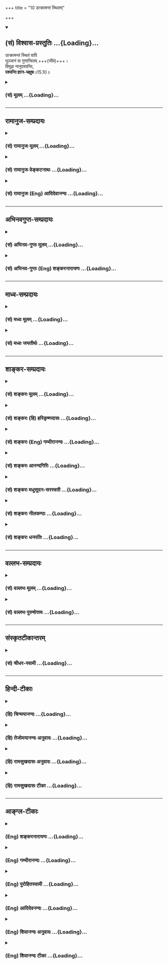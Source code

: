 +++
title = "10 उत्क्रामन्तं स्थितम्"

+++
<div class="js_include" newlevelforh1="2" title="(सं) विश्वास-प्रस्तुतिः" unfilled url="/purANam_vaiShNavam/mahAbhAratam/06-bhIShma-parva/03-bhagavad-gItA-parva/saMskRtam/vishvAsa-prastutiH/15_puruShottama-yogaH/10_utkrAmantaM_sthit.md">
<details open><summary><h2>(सं) विश्वास-प्रस्तुतिः ...{Loading}...</h2></summary>

उत्क्रामन्तं स्थितं वापि  
भुञ्जानं वा गुणान्वितम् +++(जीवं)+++।  
विमूढा नानुपश्यन्ति,  
**पश्यन्ति ज्ञान-चक्षुषः**॥15.10॥
</details>
</div>
<div class="js_include collapsed" newlevelforh1="3" title="(सं) मूलम्" unfilled url="/purANam_vaiShNavam/mahAbhAratam/06-bhIShma-parva/03-bhagavad-gItA-parva/saMskRtam/mUlam/15_puruShottama-yogaH/10_utkrAmantaM_sthit.md">
<details><summary><h3>(सं) मूलम् ...{Loading}...</h3></summary>

उत्क्रामन्तं स्थितं वापि भुञ्जानं वा गुणान्वितम्।  
विमूढा नानुपश्यन्ति पश्यन्ति ज्ञानचक्षुषः।।15.10।।
</details>
</div>


_________________
## रामानुज-सम्प्रदायः
<div class="js_include collapsed" newlevelforh1="3" title="(सं) रामानुजः मूलम्" unfilled url="/purANam_vaiShNavam/mahAbhAratam/06-bhIShma-parva/03-bhagavad-gItA-parva/saMskRtam/rAmAnujaH/mUlam/15_puruShottama-yogaH/10_utkrAmantaM_sthit.md">
<details><summary><h3>(सं) रामानुजः मूलम् ...{Loading}...</h3></summary>

।।15.10।। एवं **गुणान्वितं**
सत्त्वादिगुणमयप्रकृतिपरिणामविशेषमनुष्यत्वादिसंस्थानपिण्डसंसृष्टं
पिण्डविशेषाद् **उत्क्रामन्तं** पिण्डविशेषे अव**स्थितं वा** गुणमयान्
विषयान् **भुञ्जानं** वा कदाचिद् **अपि**
प्रकृतिपरिणामविशेषमनुष्यत्वादिपिण्डाद् विलक्षणं ज्ञानैकाकारं **विमूढा न
अनुपश्यन्ति। विमूढाः मनुष्यत्वादिपिण्डात्माभिमानिनः।**ज्ञानचक्षुषः **तु
पिण्डात्मविवेकविषयज्ञानवन्तः सर्वावस्थम् अपि एनं विविक्ताकारम् एव**
पश्यन्ति।

</details>
</div>
<div class="js_include collapsed" newlevelforh1="3" title="(सं) रामानुजः वेङ्कटनाथः" unfilled url="/purANam_vaiShNavam/mahAbhAratam/06-bhIShma-parva/03-bhagavad-gItA-parva/saMskRtam/rAmAnujaH/venkaTanAthaH/15_puruShottama-yogaH/10_utkrAmantaM_sthit.md">
<details><summary><h3>(सं) रामानुजः वेङ्कटनाथः ...{Loading}...</h3></summary>

  
  
।।15.10।। कर्मकलापनिगलितस्य कलेवरकारागृहेऽवस्थानं;
तत्रोत्क्रमणप्रवेशादिक्लेशः; तत्रस्थस्य च विषमधुकल्पक्षुद्रतरविषयोपसेवा
चोक्तानि। अथ तदुपरि तन्निदानभूतमात्मापहरणचौर्यमुपक्षिप्य योग्यानुपलम्भं
च परिहरति -- उत्क्रामन्तम् इति श्लोकेन। गुणान्वितत्वमितरेषां
हेतुरित्यभिप्रायेण पूर्वं तद्व्याख्या। उत्क्रमणादिकथनं
सर्वावस्थोपलक्षणमित्यभिप्रायेणकदाचिदपीत्युक्तम्। अहम् इति
नित्यमुपलभ्यमाने सर्वेषां स्वात्मनि; भुञ्जानतादौ च स्वात्मसाक्षिके कथं
केचिन्नानुपश्यन्ति इत्युच्यत इत्यत्राह -- मनुष्यत्वादिपिण्डाद्विलक्षण
मिति। प्रकृतिपरिणामविशेषमनुष्यत्वादिविशिष्टपिण्डादित्यर्थः।
ज्ञानैकाकारत्वोक्तिर्वैलक्षण्यप्रकाराणामुपलक्षणार्था। विमूढा नानुपश्यन्ति
इति भगवतः सानुक्रोशोक्तिः। यथावस्थितात्मदर्शनमूलं विमूढत्वं
तद्विषयमेवेत्याह -- मनुष्यत्वादिपिण्डात्माभिमानिन इति।
नित्यस्वप्रकाशत्वाद्व्यतिरेकाय विविक्ताकारत्वोक्तिः।  
  

</details>
</div>
<div class="js_include collapsed" newlevelforh1="3" title="(सं) रामानुजः (Eng) आदिदेवानन्दः" unfilled url="/purANam_vaiShNavam/mahAbhAratam/06-bhIShma-parva/03-bhagavad-gItA-parva/saMskRtam/rAmAnujaH/english/AdidevAnandaH/15_puruShottama-yogaH/10_utkrAmantaM_sthit.md">
<details><summary><h3>(सं) रामानुजः (Eng) आदिदेवानन्दः ...{Loading}...</h3></summary>

15.10 The deluded do not perceive the Atman (self) as a form of
knowledge separate from Its human and other configurations which are
particular transformations of Prakrti, with which the self is conjoined
when It is in embodied condition, experiencing the objects of the
senses. The self also departs from the body when the body dies and
assumes another body. The deluded or those who misconceive the body as
the self do not understand all this. However, those who possess the eye
of knowledge, i.e., have the knowledge concerning the difference between
the body and the self, perceive the self as having a form different from
the body in all conditions.

</details>
</div>


_________________
## अभिनवगुप्त-सम्प्रदायः
<div class="js_include collapsed" newlevelforh1="3" title="(सं) अभिनव-गुप्तः मूलम्" unfilled url="/purANam_vaiShNavam/mahAbhAratam/06-bhIShma-parva/03-bhagavad-gItA-parva/saMskRtam/abhinava-guptaH/mUlam/15_puruShottama-yogaH/10_utkrAmantaM_sthit.md">
<details><summary><h3>(सं) अभिनव-गुप्तः मूलम् ...{Loading}...</h3></summary>
<div class="js_include" includetitle="false" newlevelforh1="2" unfilled="" url="../11_yatanto_yoginashc.md"></div>
</details>
</div>
<div class="js_include collapsed" newlevelforh1="3" title="(सं) अभिनव-गुप्तः (Eng) शङ्करनारायणः" unfilled url="/purANam_vaiShNavam/mahAbhAratam/06-bhIShma-parva/03-bhagavad-gItA-parva/saMskRtam/abhinava-guptaH/english/shankaranArAyaNaH/15_puruShottama-yogaH/10_utkrAmantaM_sthit.md">
<details><summary><h3>(सं) अभिनव-गुप्तः (Eng) शङ्करनारायणः ...{Loading}...</h3></summary>

15.10 See Comment under 15.11

</details>
</div>


_________________
## माध्व-सम्प्रदायः
<div class="js_include collapsed" newlevelforh1="3" title="(सं) मध्वः मूलम्" unfilled url="/purANam_vaiShNavam/mahAbhAratam/06-bhIShma-parva/03-bhagavad-gItA-parva/saMskRtam/madhvaH/mUlam/15_puruShottama-yogaH/10_utkrAmantaM_sthit.md">
<details><summary><h3>(सं) मध्वः मूलम् ...{Loading}...</h3></summary>

।।15.10।। तर्हि किमिति न दृश्यते इत्यत आह -- उत्क्रामन्तमित्यादिना।

</details>
</div>
<div class="js_include collapsed" newlevelforh1="3" title="(सं) मध्वः जयतीर्थः" unfilled url="/purANam_vaiShNavam/mahAbhAratam/06-bhIShma-parva/03-bhagavad-gItA-parva/saMskRtam/madhvaH/jayatIrthaH/15_puruShottama-yogaH/10_utkrAmantaM_sthit.md">
<details><summary><h3>(सं) मध्वः जयतीर्थः ...{Loading}...</h3></summary>

।।15.10।। उक्तमेव किमित्युच्यते इति मन्दाशङ्कानिरासार्थमुत्तरश्लोकद्वयस्य
सङ्गतिमाह -- **तर्ही**ति। यदि जीवातिरिक्तो देहे नियामकः स्यादिति शेषः।
उक्तानुवादेन विमूढत्वमनुपलम्भे कारणम्। न तदभाव इत्युच्यत इति भावः।

</details>
</div>


_________________
## शाङ्कर-सम्प्रदायः
<div class="js_include collapsed" newlevelforh1="3" title="(सं) शङ्करः मूलम्" unfilled url="/purANam_vaiShNavam/mahAbhAratam/06-bhIShma-parva/03-bhagavad-gItA-parva/saMskRtam/shankaraH/mUlam/15_puruShottama-yogaH/10_utkrAmantaM_sthit.md">
<details><summary><h3>(सं) शङ्करः मूलम् ...{Loading}...</h3></summary>

।।15.10।। --,**उत्क्रामन्तं** देहं पूर्वोपात्तं परित्यजन्तं **स्थितं
वा**पि देहे तिष्ठन्तं **भुञ्जानं वा** शब्दादीँश्च उपलभमानं
**गुणान्वितं** सुखदुःखमोहाद्यैः गुणैः अन्वितम् अनुगतं संयुक्तमित्यर्थः।
एवंभूतम**पि** एनम् अत्यन्तदर्शनगोचरप्राप्तं **विमूढाः**
दृष्टादृष्टविषयभोगबलाकृष्टचेतस्तया अनेकधा मूढाः **न अनुपश्यन्ति** -- अहो
कष्टं वर्तते इति अनुक्रोशति च भगवान् --,ये तु पुनः
प्रमाणजनितज्ञानचक्षुषः ते एनं **पश्यन्ति ज्ञानचक्षुषः** विविक्तदृष्टयः
इत्यर्थः।।

</details>
</div>
<div class="js_include collapsed" newlevelforh1="3" title="(सं) शङ्करः (हि) हरिकृष्णदासः" unfilled url="/purANam_vaiShNavam/mahAbhAratam/06-bhIShma-parva/03-bhagavad-gItA-parva/saMskRtam/shankaraH/hindI/harikRShNadAsaH/15_puruShottama-yogaH/10_utkrAmantaM_sthit.md">
<details><summary><h3>(सं) शङ्करः (हि) हरिकृष्णदासः ...{Loading}...</h3></summary>

।।15.10।। इस प्रकार इस देहधारी ( जीवात्मा ) को शरीरसे --, उत्क्रमण करते
हुएको अर्थात् पहले प्राप्त किये शरीरको छोड़कर जाते हुएको; अथवा शरीरमें
स्थित रहते हुएको; या शब्दादि विषयोंका भोग करते हुएको; या सुखदुःखमोह आदि
गुणोंसे युक्त हुएको भी; यानी इस प्रकार अत्यन्त दर्शनगोचर होते हुए भी इस
आत्माको मूढ़ लोग; जो कि दृष्ट और अदृष्ट विषयभोगोंकी लालसाके बलसे चित्त
आकृष्ट हो जानेके कारण अनेक प्रकारसे मोहित हो रहे हैं; नहीं देखते; अहो यह
बड़े दुःखकी बात है; इस प्रकार भगवान् करुणा प्रकट करते हैं। परंतु जो
प्रमाणजनित ज्ञाननेत्रोंसे युक्त हैं अर्थात् विवेकदृष्टिवाले हैं; वे इसे
देखते हैं।

</details>
</div>
<div class="js_include collapsed" newlevelforh1="3" title="(सं) शङ्करः (Eng) गम्भीरानन्दः" unfilled url="/purANam_vaiShNavam/mahAbhAratam/06-bhIShma-parva/03-bhagavad-gItA-parva/saMskRtam/shankaraH/english/gambhIrAnandaH/15_puruShottama-yogaH/10_utkrAmantaM_sthit.md">
<details><summary><h3>(सं) शङ्करः (Eng) गम्भीरानन्दः ...{Loading}...</h3></summary>

15.10 Thus, the embodied soul, utkarmantam, when it is leaving the
body-the body that was assumed earlier; or sthitam, while residing in
the (present) body; or bhunjanam, experiencing sound etc.; or
guna-anvitam, in association with, i.e. identified with, the alities
called happiness, sorrow and delusion-even when, under such conditions,
this one comes very much within the range of cognition; vimudhah, the
persons who are diversely deluded as a result of their hearts being
forcibly attracted by the enjoyments of seen and unseen objects; na, do
not; anu-pasyanti, see. And the Lord regrets this saying, 'Alas! How
sorrowful this is!' Those others, again, jnana-caksusah, who have the
eye of knowledge, \[Jnana-caksuh means the scriptures supported by
reasoning, which are the means of knowledge.\] who have the insight of
under-standing which has arisen from the valid means of knowledge, i.e.,
those having a clear vision; pasyanti, see this one.

</details>
</div>
<div class="js_include collapsed" newlevelforh1="3" title="(सं) शङ्करः आनन्दगिरिः" unfilled url="/purANam_vaiShNavam/mahAbhAratam/06-bhIShma-parva/03-bhagavad-gItA-parva/saMskRtam/shankaraH/AnandagiriH/15_puruShottama-yogaH/10_utkrAmantaM_sthit.md">
<details><summary><h3>(सं) शङ्करः आनन्दगिरिः ...{Loading}...</h3></summary>

।।15.10।। शरीरमित्यादिश्लोके देहादात्मनोऽतिरेकमुक्त्वा श्रोत्रं
चक्षुरित्यादौ स्वाभिलषिते विषये यथायथं करणानां
प्रवर्तकत्वात्तेभ्योऽतिरिक्तश्चात्मेत्युक्तं तर्हि तमुत्क्रान्त्यादि
कुर्वन्तं स्वरूपत्वात्किमिति सर्वे न पश्यन्तीत्याशङ्क्याह -- **एवमिति।**
संनिहिततमत्वेन दर्शनयोग्यमपि विषयपरवशादात्मानं सर्वे न
पश्यन्तीति,भगवतोऽनुक्रोशं दर्शयति -- **एवंभूतमिति।** तर्हि
केषामात्मदर्शनं तदाह -- **ये तु पुनरिति।**

</details>
</div>
<div class="js_include collapsed" newlevelforh1="3" title="(सं) शङ्करः मधुसूदन-सरस्वती" unfilled url="/purANam_vaiShNavam/mahAbhAratam/06-bhIShma-parva/03-bhagavad-gItA-parva/saMskRtam/shankaraH/madhusUdana-sarasvatI/15_puruShottama-yogaH/10_utkrAmantaM_sthit.md">
<details><summary><h3>(सं) शङ्करः मधुसूदन-सरस्वती ...{Loading}...</h3></summary>

।।15.10।। एवं देहगतं दर्शनयोग्यमपि देहादुत्क्रामन्तं देहान्तरं गच्छन्तं
पूर्वस्मात्स्थितं वापि तस्मिन्नेव देहे भुञ्जानं वा विषयान् शब्दादीन्
गुणान्वितं सुखदुःखमोहात्मकैर्गुणैरन्वितमेवं सर्वास्ववस्थासु
दर्शनयोग्यमप्येनं विमूढा
दृष्टादृष्टविषयभोगवासनाकृष्टचेतस्तयात्मानात्मविवेकायोग्या नानुपश्यन्ति
अहो कष्टं वर्तत इत्यज्ञाननुक्रोशति भगवान्। ये तु प्रमाणजनितज्ञानचक्षुषो
विवेकिनस्त एव पश्यन्ति।

</details>
</div>
<div class="js_include collapsed" newlevelforh1="3" title="(सं) शङ्करः नीलकण्ठः" unfilled url="/purANam_vaiShNavam/mahAbhAratam/06-bhIShma-parva/03-bhagavad-gItA-parva/saMskRtam/shankaraH/nIlakaNThaH/15_puruShottama-yogaH/10_utkrAmantaM_sthit.md">
<details><summary><h3>(सं) शङ्करः नीलकण्ठः ...{Loading}...</h3></summary>

।।15.10।। तमेवंभूतं मनःषष्ठानीन्द्रियाणि प्राणं चाधिष्ठाय
तेषामुत्क्रमणेनोत्क्रामन्तं तेषां स्थित्या स्थितं तेषां भोगेन भुञ्जानं
तेषां सत्वरजस्तमोगुणयुक्तत्वेन गुणान्वितं घटसूर्यमिव घटाकाशमिव वा
घटगमनादिना गमनादिमन्तं स्वतस्तूत्क्रमणादिशून्यमपि विमूढास्तात्त्विकरूपं
नानुपश्यन्ति ज्ञानचक्षुषस्तु पश्यन्ति। उपाधेरेवोत्क्रमणादिकं न
तूपहितस्यात्मन इति जानन्त्येवेत्यर्थः।

</details>
</div>
<div class="js_include collapsed" newlevelforh1="3" title="(सं) शङ्करः धनपतिः" unfilled url="/purANam_vaiShNavam/mahAbhAratam/06-bhIShma-parva/03-bhagavad-gItA-parva/saMskRtam/shankaraH/dhanapatiH/15_puruShottama-yogaH/10_utkrAmantaM_sthit.md">
<details><summary><h3>(सं) शङ्करः धनपतिः ...{Loading}...</h3></summary>

।।15.10।। शरीरमित्यादिश्लोकेन देहाद्य्वतिरेकमात्मनोऽभिधाय श्रोत्रमित्यादौ
श्रोत्रादिप्रवर्तकस्तेभ्यो भिन्न इति तस्य भेद उक्तस्तर्हि
तमुत्क्रन्त्यादिकुर्वन्तं देहादिव्यतिरिक्तं स्वस्वरुपं किमिति सर्वे न
पश्यन्ति इतिचेत्तत्राह -- उत्क्रामन्तमिति। एवं देहादुत्क्रामन्तं
पूर्वोपात्तं देहं परित्यजन्तं स्थितं देहे तिष्ठन्तं वापि भुञ्जानं
शब्दादींश्चोपलभमानं वा गुणान्वितं सुखदुःखमोहसंज्ञकैर्गुणैरनुगतं
संयुक्तमेवंभूतमप्येवमत्यन्तदर्शनगोचरतां प्राप्तं विमूढा
दृष्टादृष्टविषयोभोगबलाकृष्टचेतस्तयानकधा मूढा मोहिता संज्ञकैर्गुणैरनुगतं
संयुक्तमेवंभूतमप्येवमत्यन्तदर्शनगोचरतां प्राप्तं विमूढा
दृष्टादृष्टविषयभोगबलाकृष्टस्तयानेकधा मूढा मोहिता नानुपश्यन्त्यहो कष्टं
वर्तत इति अनुक्रोशति भगवान्। तर्ह्यत्मानं के कथं पश्यन्तीति तत्राह।
ज्ञानं न्यायानुगृहीतशास्त्रजन्यमात्मदर्शनसाधनं चक्षुर्येषां ते
प्रमाण्यजनितज्ञानचक्षुषो विवक्तदृष्ट्या एनं सर्वविलक्षणं सर्वाधिष्ठानं
सर्वसत्तास्फूर्तिप्रदं पश्यन्ति साक्षात्कुर्वन्ति।

</details>
</div>


_________________
## वल्लभ-सम्प्रदायः
<div class="js_include collapsed" newlevelforh1="3" title="(सं) वल्लभः मूलम्" unfilled url="/purANam_vaiShNavam/mahAbhAratam/06-bhIShma-parva/03-bhagavad-gItA-parva/saMskRtam/vallabhaH/mUlam/15_puruShottama-yogaH/10_utkrAmantaM_sthit.md">
<details><summary><h3>(सं) वल्लभः मूलम् ...{Loading}...</h3></summary>

।।15.10।। ननु तर्हि सङ्घाताद्भेदत एवम्भूतात्मानं किं न पश्यन्ति तत्राह --
उत्क्रामन्तमिति। विमूढा नानुपश्यन्ति तमेनं
सत्त्वादिगुणमयप्रकृतिपरिणामविशेषमनुष्यत्वादिसंस्थानपिण्डसंसृष्टं
पिण्डविशेषादुत्क्रामन्तं पिण्डविशेषेऽवस्थितं वा गुणमयान् विषयान्
भुञ्जानं वा तद्गुणसारान्वितं वा प्रकृतिमयमनुष्यत्वादिपिण्डात्माभिमानिनो
न पश्यन्ति। ज्ञानचक्षुषस्तु
पिण्डात्मविवेकविषयज्ञानदृष्टयस्तु,सर्वावस्थमप्येनं विविक्ताकारमेव
पश्यन्ति।

</details>
</div>
<div class="js_include collapsed" newlevelforh1="3" title="(सं) वल्लभः पुरुषोत्तमः" unfilled url="/purANam_vaiShNavam/mahAbhAratam/06-bhIShma-parva/03-bhagavad-gItA-parva/saMskRtam/vallabhaH/puruShottamaH/15_puruShottama-yogaH/10_utkrAmantaM_sthit.md">
<details><summary><h3>(सं) वल्लभः पुरुषोत्तमः ...{Loading}...</h3></summary>

  
  
।।15.10।। एवम्भूतं कथं सर्वे न पश्यन्ति तत्राह -- उत्क्रामन्तमिति।

**उत्क्रामन्तं** भजन-रसानुपयुक्त-देहात् उपयुक्ताय गच्छन्तं वा विकल्पेन
तादृग्-ईक्षणेच्छया तत्रैव **स्थितम् अपि वा भुञ्जानं** तादृग्-विषय-रसानुभावकं गुणान्वितं तद्-भोग-पटुभिर् इन्द्रियैर् युक्तं मुख्यजीवं **विमूढाः** सत्सङ्गाभावेन स्वोपभोगैक-पराक्षिप्त-दृशो **नानुपश्यन्ति** - तद्दृष्ट्वाऽपि स्वयं न पश्यन्ति।

**ज्ञानचक्षुषः** सत्सङ्ग-लब्ध-स्वरूपाः **पश्यन्ति**।  
  

</details>
</div>


_________________
## संस्कृतटीकान्तरम्
<div class="js_include collapsed" newlevelforh1="3" title="(सं) श्रीधर-स्वामी" unfilled url="/purANam_vaiShNavam/mahAbhAratam/06-bhIShma-parva/03-bhagavad-gItA-parva/saMskRtam/shrIdhara-svAmI/15_puruShottama-yogaH/10_utkrAmantaM_sthit.md">
<details><summary><h3>(सं) श्रीधर-स्वामी ...{Loading}...</h3></summary>

।।15.10।। ननु च कार्यकारणसंघातव्यतिरेकेणैवंभूतमात्मानं सर्वेऽपि किं न
पश्यन्ति तत्राह **-- उत्क्रामन्तमिति।** उत्क्रामन्तं देहाद्देहान्तरं
गच्छन्तम्। तस्मिन्नेव देहे स्थितं वा विषयान्भुञ्जानं वा
गुणान्वितमिन्द्रियादियुक्तं जीवं विमूढा नानुपश्यन्ति नालोकयन्ति।
ज्ञानमेव चक्षुर्येषां ते विवेकिनः पश्यन्ति।

</details>
</div>


_________________
## हिन्दी-टीकाः
<div class="js_include collapsed" newlevelforh1="3" title="(हि) चिन्मयानन्दः" unfilled url="/purANam_vaiShNavam/mahAbhAratam/06-bhIShma-parva/03-bhagavad-gItA-parva/hindI/chinmayAnandaH/15_puruShottama-yogaH/10_utkrAmantaM_sthit.md">
<details><summary><h3>(हि) चिन्मयानन्दः ...{Loading}...</h3></summary>

।।15.10।। यह एक सर्वत्र अनुभव सत्य है कि सामान्य बुद्धि का पुरुष यद्यपि
वस्तु को देखता है; तथापि उसे पूर्ण तथा यथार्थ रूप से समझ नहीं पाता है।
वस्तु का वास्तविक ज्ञान केवल उस विषय के ज्ञानियों को ही उपलब्ध होता
है। प्रत्येक व्यक्ति किसी साहित्यिक रचना को पढ़ सकता है; परन्तु एक
भाषाविद् पुरुष ही उस रचनाकार की दृष्टि को यथार्थत समझकर उसका पूर्ण आनन्द
अनुभव कर सकता है। एक जौहरी ही मणियों के गुणस्तर और वास्तविक मूल्य को आंक
सकता है। अन्य लोग केवल देख ही सकते हैं। सभी लोग संगीत सुन सकते हैं;
किन्तु एक कुशल संगीतज्ञ ही किसी सर्वोत्कृष्ट गायन की शास्त्रीय सूक्ष्मता
एवं सुन्दरता का आनन्द उठा सकता है। इसी प्रकार; इसी चैतन्य आत्मा की
उपस्थिति से ही हम विषय; भावनाओं और विचारों का अनुभव करते हैं; परन्तु
केवल आत्मज्ञानी पुरुष ही इसे पहचानते हैं और स्वयं आत्मस्वरूप बनकर जीते
हैं। आत्मा तो नित्य विद्यमान है। इसका अभाव कभी नहीं होता। देहत्याग के समय
सूक्ष्म शरीर को चेतनता प्रदान करने वाला आत्मा ही होता है। एक देहविशेष के
जीवन काल में आत्मा ही समस्त अनुभवों को प्रकाशित करता है। सुखदुखात्मक
मानसिक अनुभवों तथा बुद्धि के निर्णयों का प्रकाशक भी आत्मा ही है। इसी
प्रकार क्षणक्षण परिवर्तनशील हमारे मन के सात्त्विक (शांति); राजसिक
(विक्षेप) और तामसिक (मोहादि) भावों का ज्ञान भी चैतन्य के कारण ही संभव
होता है फिर भी अविवेकी जन उसे पहचान नहीं पाते जिसकी उपस्थिति से ही कोई
अनुभव संभव हो सकता है। सामान्य जन अपने अनुभवों तथा उनके विषयों के प्रति
ही इतने अधिक आसक्त और व्यस्त हो जाते हैं कि उनका सम्पूर्ण ध्यान बाह्य
विषयों और सुन्दर संरचनाओं की सुन्दरता में ही आकृष्ट रहता है। वे उस आत्मा
की उपेक्षा करते हैं तथा उसे पहचान नहीं पाते; जिसकी उपस्थिति से ही कोई
अनुभव संभव हो सकता है। इनके सर्वथा विपरीत वे ज्ञानीजन हैं; जो नाम और
रूपों के विस्तार से विरक्त होकर इस विस्तार के सार तत्त्व उस ब्रह्म को
देखते हैं; जो उनके हृदय में आत्मरूप से स्थित सभी को प्रकाशित करता है। इस
आत्मतत्त्व का दर्शन वे ज्ञानचक्षु से करते हैं। ज्ञानचक्षु कोई
अन्तरिन्द्रिय नहीं हैं। विवेक वैराग्य आदि गुणों से सम्पन्न साधक जब
वेदान्त प्रमाण के द्वारा आत्मविचार करता है; तब उस विचार से प्राप्त
आत्मबोध ही ज्ञानचक्षु है। श्री शंकराचार्य ने इस ज्ञानचक्षु का और कलात्मक
वर्णन अपने आत्मबोध नामक ग्रन्थ में,किया है। आत्मदर्शन करने में अज्ञानी की
विफलता और ज्ञानी की सफलता का कारण अगले श्लोक में वर्णन करते हैं

</details>
</div>
<div class="js_include collapsed" newlevelforh1="3" title="(हि) तेजोमयानन्दः अनुवादः" unfilled url="/purANam_vaiShNavam/mahAbhAratam/06-bhIShma-parva/03-bhagavad-gItA-parva/hindI/tejomayAnandaH/anuvAdaH/15_puruShottama-yogaH/10_utkrAmantaM_sthit.md">
<details><summary><h3>(हि) तेजोमयानन्दः अनुवादः ...{Loading}...</h3></summary>

।।15.10।। शरीर को त्यागते हुये, उसमें स्थित हुये अथवा (विषयों को) भोगते
हुये, गुणों से समन्वित आत्मा को विमूढ़ लोग नहीं देखते हैं; (परन्तु)
ज्ञानचक्षु वाले पुरुष उसे देखते हैं।।

</details>
</div>
<div class="js_include collapsed" newlevelforh1="3" title="(हि) रामसुखदासः अनुवादः" unfilled url="/purANam_vaiShNavam/mahAbhAratam/06-bhIShma-parva/03-bhagavad-gItA-parva/hindI/rAmasukhadAsaH/anuvAdaH/15_puruShottama-yogaH/10_utkrAmantaM_sthit.md">
<details><summary><h3>(हि) रामसुखदासः अनुवादः ...{Loading}...</h3></summary>

।।15.10।। शरीरको छोड़कर जाते हुए या दूसरे शरीरमें स्थित हुए अथवा विषयोंको
भोगते हुए भी गुणोंसे युक्त जीवात्माके स्वरूपको मूढ़ मनुष्य नहीं जानते,
ज्ञानरूपी नेत्रोंवाले ज्ञानी मनुष्य ही जानते हैं।

</details>
</div>
<div class="js_include collapsed" newlevelforh1="3" title="(हि) रामसुखदासः टीका" unfilled url="/purANam_vaiShNavam/mahAbhAratam/06-bhIShma-parva/03-bhagavad-gItA-parva/hindI/rAmasukhadAsaH/TIkA/15_puruShottama-yogaH/10_utkrAmantaM_sthit.md">
<details><summary><h3>(हि) रामसुखदासः टीका ...{Loading}...</h3></summary>

।।15.10।।***व्याख्या --***  **उत्क्रामन्तम् --** स्थूलशरीरको छोड़ते
समय जीव सूक्ष्म और कारणशरीरको साथ लेकर प्रस्थान करता है। इसी क्रियाको
यहाँ **उत्क्रामन्तम्** पदसे कहा है। जबतक हृदयमें धड़कन रहती है; तबतक
जीवका प्रस्थान नहीं माना जाता। हृदयकी धड़कन बंद हो जानेके बाद भी जीव कुछ
समयतक रह सकता है। वास्तवमें अचल होनेसे शुद्ध चेतनतत्त्वका आवागमन नहीं
होता। प्राणोंका ही आवागमन होता है। परन्तु सूक्ष्म और कारणशरीरसे सम्बन्ध
रहनेके कारण जीवका आवागमन कहा जाता है। आठवें श्लोकमें ईश्वर बने जीवात्माके
विषयमें आये **उत्क्रामति** पदको यहाँ **उत्क्रामन्तम्** पदसे कहा गया
है।**स्थितं वा --** जिस प्रकार कैमरेपर वस्तुका जैसा प्रतिबिम्ब पड़ता है;
उसका वैसा ही चित्र अङ्कित हो जाता है। इसी प्रकार मृत्युके समय
अन्तःकरणमें जिस भावका चिन्तन होता है; उसी आकारका सूक्ष्मशरीर बन जाता है।
जैसे कैमरेपर पड़े प्रतिबिम्बके अनुसार चित्रके तैयार होनेमें समय लगता है;
ऐसे ही अन्तकालीन चिन्तनके अनुसार भावी स्थूलशरीरके बननेमें (शरीरके अनुसार
कम या अधिक) समय लगता है। आठवें श्लोकमें जिसका **यदवाप्नोति** पदसे वर्णन
हुआ है; उसीको यहाँ **स्थितम्** पदसे कहा गया है।**अपि भुञ्जानं वा --**
मनुष्य जब विषयोंको भोगता है; तब अपनेको बड़ा सावधान मानता है और
विषयसेवनमें सावधान रहता भी है। विषयी मनुष्य शब्द; स्पर्श; रूप; रस; और
गन्ध -- इनमेंसे एकएक विषयको अच्छी तरह जानता है। अपनी जानकारीसे एकएक
विषयको भी बड़ी स्पष्टतासे वर्णन करता है। इतनी सावधानी रखनेपर भी वह मूढ़
(अज्ञानी) ही है क्योंकि विषयोंके प्रति यह सावधानी किसी कामकी नहीं है;
प्रत्युत मरनेपर नरकों और नीच योनियोमें ले जानेवाली है। परमात्मा; जीवात्मा
और संसार -- इन तीनोंके विषयमें शास्त्रों और दार्शनिकोंके अनेक मतभेद हैं
परन्तु जीवात्मा संसारके सम्बन्धसे महान् दुःख पाता है और परमात्माके
सम्बन्धसे महान् सुख पाता है -- इसमें सभी शास्त्र और दार्शनिक एकमत
हैं। संसार एक क्षण भी स्थिर नहीं रहता -- यह अकाट्य नियम है। संसार
क्षणभङ्गुर है -- यह बात कहते; सुनते और पढ़ते हुए भी मूढ़ मनुष्य संसारको
स्थिर मानते हैं। भोगसामग्री; भोक्ता और भोगरूप क्रिया -- इन सबको स्थायी
माने बिना भोग हो ही नहीं सकता। भोगी मनुष्यकी बुद्धि इतनी मूढ़ हो जाती है
कि वह इन भोगोंसे बढ़कर कुछ है ही नहीं -- ऐसा दृढ़ निश्चय कर लेता है
(गीता 16। 11)। इसलिये ऐसे मनुष्योंके ज्ञाननेत्र बंद ही रहते हैं। वे
मौतको निश्चित जानते हुए भी भोग भोगनेके लिये (मरनेवालोंके लोकमें रहते हुए
भी) सदा जीते रहनेकी इच्छा रखते हैं।**अपि** पदका भाव है कि जीवात्मा जिस
समय स्थूलशरीरसे निकलकर (सूक्ष्म और कारणशरीरसहित) जाता है; दूसरे शरीरको
प्राप्त होता है तथा विषयोंका उपभोग करता है -- इन तीनों ही अवस्थाओंमें
गुणोंमेंसे लिप्त दीखनेपर भी वास्तवमें वह स्वयं निर्लिप्त ही रहता है।
वास्तविक स्वरूपमें न उत्क्रमण है; न, स्थिति है और न भोक्तापन ही है। पिछले
श्लोकके **विषयानुपसेवते** पदको ही यहाँ **भुञ्जानम्** पदसे कहा गया
है।**गुणान्वितम् --** यहाँ **गुणान्वितम्** पदका तात्पर्य यह है कि
गुणोंसे सम्बन्ध मानते रहनेके कारण ही जीवात्मामें उत्क्रमण; स्थिति और भोग
-- ये तीनों क्रियाएँ प्रतीत होती हैं। वास्तवमें आत्माका गुणोंसे सम्बन्ध
है ही नहीं। भूलसे ही इसने अपना सम्बन्ध गुणोंसे मान रखा है; जिसके कारण
इसे बारम्बार ऊँचनीच योनियोंमें जाना पड़ता है। गुणोंसे सम्बन्ध जोड़कर
जीवात्मा संसारसे सुख चाहता है -- यह उसकी भूल है। सुख लेनेके लिये शरीर भी
अपना नहीं है; फिर अन्यकी तो बात ही क्या हैमनुष्य मानो किसीनकिसी प्रकारसे
संसारमें ही फँसना चाहता है व्याख्यान देनेवाला व्यक्ति श्रोताओंको अपना
मानने लग जाता है। किसीका भाईबहन न हो; तो वह धर्मका भाईबहन बना लेता है।
किसीका पुत्र न हो; तो वह दूसरेका बालक गोद ले लेता है। इस तरह नयेनये
सम्बन्ध जोड़कर मनुष्य चाहता तो सुख है; पर पाता दुःख ही है। इसी बातको
भगवान् कह रहे हैं कि जीव स्वरूपसे गुणातीत होते हुए भी गुणों(देश; काल;
व्यक्ति; वस्तु) से सम्बन्ध जोड़कर उनसे बँध जाता है। इसी अध्यायके सातवें
श्लोकमें आये **प्रकृतिस्थानि** पदको ही यहाँ **गुणान्वितम्** पदसे कहा गया
है।  
  
**मार्मिक बात**  
  
जबतक मनुष्यका प्रकृति अथवा उसके कार्य -- गुणोंसे किञ्चिन्मात्र भी
सम्बन्ध रहता है; तबतक गुणोंके अधीन होकर उसे कर्म करनेके लिये बाध्य होना
पड़ता है (गीता 3। 5)। चेतन होकर गुणोंके अधीन रहना अर्थात् जडकी
परतन्त्रता स्वीकार करना व्यभिचारदोष है। प्रकृति अथवा गुणोंसे सर्वथ मुक्त
होनेपर जो स्वाधीनताका अनुभव होता है; उसमें भी साधक जबतक (अहङ्की गन्ध
रहनेके कारण) रस लेता है; तबतक व्यभिचारदोष रहता ही है। रस न लेनेसे जब वह
व्यभिचारदोष मिट जाता है; तब अपने प्रेमास्पद भगवान्के प्रति स्वतः प्रियता
जाग्रत् होती है। फिर प्रेमहीप्रेम रह जाता है; जो उत्तरोत्तर वृद्धिको
प्राप्त होता रहता है। इस प्रेमको प्राप्त करना ही जीवका अन्तिम लक्ष्य है।
इस प्रेमकी प्राप्तिमें ही पूर्णता है। भगवान् भी भक्तको अपना अलौकिक प्रेम
देकर ही राजी होते हैं और ऐसे प्रेमी भक्तको योगियोंमें सर्वश्रेष्ठ योगी
मानते हैं (गीता 6। 47)। गुणातीत होनेमें तो (स्वयंका विवेक सहायक होनेके
कारण) अपने साधनका सम्बन्ध रहता है; पर गुणातीत होनेके बाद प्रेमकी
प्राप्ति होनेमें भगवान्की कृपाका ही सम्बन्ध रहता है।  
  
**विमूढा नानुपश्यन्ति --** जैसे भिन्नभिन्न प्रकारके कार्य करनेपर भी हम
वही रहते हैं; ऐसे ही गुणोंसे युक्त होकर शरीरको छोड़ते; अन्य शरीरको
प्राप्त होते तथा भोग भोगते समय भी स्वयं (आत्मा) वही रहता है। तात्पर्य यह
है कि परिवर्तन क्रियाओंमें होता है; स्वयं में नहीं। परन्तु जो भिन्नभिन्न
क्रियाओंके साथ मिलकर स्वयं को भी भिन्नभिन्न देखने लगता है (3। 27); ऐसे
अज्ञानी (तत्त्वको न जाननेवाले) मनुष्यके लिये यहाँ **विमूढा
नानुपश्यन्ति** पद दिये गये हैं।  
  
मूढ़लोग भोग और संग्रहमें इतने आसक्त रहते हैं कि शरीरादि पदार्थ नित्य
रहनेवाले नहीं हैं -- यह बात सोचते ही नहीं। भोग भोगनेका क्या परिणाम होगा
उस ओर वे देखते ही नहीं। भगवान्ने गीताके सत्रहवें अध्यायमें जहाँ
सात्त्विक; राजस और तामस पुरुषोंको प्रिय लगनेवाले आहारोंका वर्णन किया है;
वहाँ सात्त्विक आहारके परिणामका वर्णन पहले किया गया है राजस आहारके
परिणामका वर्णन अन्तमें किया गया है और तामस आहारके परिणामका वर्णन ही नहीं
किया गया है (गीता 17। 8 -- 10)। इसका कारण यह है कि सात्त्विक मनुष्य कर्म
करनेसे पहले उसके परिणाम(फल) पर दृष्टि रखता है राजस मनुष्य पहले सहसा काम
कर बैठता है; फिर परिणाम चाहे जैसा आये परन्तु तामस मनुष्य तो परिणामकी तरफ
दृष्टि ही नहीं डालता। इसी प्रकार यहाँ भी **विमूढा नानुपश्यन्ति** पद देकर
भगवान् मानो यह कहते हैं कि मोहग्रस्त मनुष्य तामस ही हैं क्योंकि मोह
तमोगुणका कार्य है। वे विषयोंका सेवन करते समय परिणामपर विचार ही नहीं
करते। केवल भोग भोगने और संग्रह करनेमें ही लगे रहते हैं। ऐसे मनुष्योंका
ज्ञान तमोगुणसे ढका रहता है। इस कारण वे शरीर और आत्माके भेदको नहीं जान
सकते।**पश्यन्ति ज्ञानचक्षुषः --** प्राणी; पदार्थ; घटना; परिस्थिति -- कोई
भी स्थिर नहीं है अर्थात् दृश्यमात्र निरन्तर अदर्शनमें जा रहा है -- ऐसा
प्रत्यक्ष अनुभव होना ही ज्ञानरूप चक्षुओंसे देखना है। परिवर्तनकी ओर
दृष्टि होनेसे अपरिवर्तनशील तत्त्वमें स्थिति स्वतः होती है क्योंकि नित्य
परिवर्तनशील पदार्थका अनुभव अपरिवर्तनशील तत्त्वको ही होता है। यहाँ ऐसा
नहीं समझना चाहिये कि ज्ञानी मनुष्यका भी स्थूलशऱीरसे निकलकर दूसरे शरीरको
प्राप्त होना तथा भोग भोगना होता है। ज्ञानी मनुष्यका स्थूलशरीर तो छूटेगा
ही; पर दूसरे शरीरको प्राप्त करना तथा रागबुद्धिसे विषयोंका सेवन करना उसके
द्वारा नहीं होते। दूसरे अध्यायके तेरहवें श्लोकमें भगवान्ने कहा है कि
जैसे जीवात्माकी इस देहमें बालकपन; जवानी और वृद्धावस्था होती है; ऐसे ही
अन्य शरीरकी प्राप्ति होती है; परन्तु उस विषयमें ज्ञानी मनुष्य मोहित अथवा
विकारको प्राप्त नहीं होता। कारण यह है कि वह ज्ञानी मनुष्य ज्ञानरूप
नेत्रोंके द्वारा यह देखता है कि जन्ममृत्यु आदि सब क्रियाएँ या विकार
परिवर्तनशील शरीरमें ही हैं; अपरिवर्तनशील स्वरूपमें नहीं। स्वरूप इन
विकारोंसे सब समय सर्वथा निर्लिप्त रहता है। शरीरको अपना मानने तथा उससे
सुख लेनेकी आशा रखनेसे ही विमूढ़ मनुष्योंको तादात्म्यके कारण ये विकार
स्वयंमें होते प्रतीत होते हैं। विमूढ़ मनुष्य आत्माको गुणोंसे युक्त देखते
हैं और ज्ञाननेत्रोंवाले मनुष्य आत्माको गुणोंसे रहित -- वास्तविक रूपसे
देखते हैं।  
  
***सम्बन्ध --***  पूर्वश्लोकमें वर्णित तत्त्वको जो पुरुष यत्न करनेपर
जानते हैं; उनमें क्या विशेषता है और जो यत्न करनेपर भी नहीं जानते; उनमें
क्या कमी है -- इसको आगेके श्लोकमें बताते हैं।

</details>
</div>


_________________
## आङ्ग्ल-टीकाः
<div class="js_include collapsed" newlevelforh1="3" title="(Eng) शङ्करनारायणः" unfilled url="/purANam_vaiShNavam/mahAbhAratam/06-bhIShma-parva/03-bhagavad-gItA-parva/english/shankaranArAyaNaH/15_puruShottama-yogaH/10_utkrAmantaM_sthit.md">
<details><summary><h3>(Eng) शङ्करनारायणः ...{Loading}...</h3></summary>

15.10. The deluded do not perceive; \[but\] the men of knowledge-eye do
see Him, as He dwells of rises up or enjoys what is endowed with
Strands.

</details>
</div>
<div class="js_include collapsed" newlevelforh1="3" title="(Eng) गम्भीरानन्दः" unfilled url="/purANam_vaiShNavam/mahAbhAratam/06-bhIShma-parva/03-bhagavad-gItA-parva/english/gambhIrAnandaH/15_puruShottama-yogaH/10_utkrAmantaM_sthit.md">
<details><summary><h3>(Eng) गम्भीरानन्दः ...{Loading}...</h3></summary>

15.10 Persons who are diversely deluded do not see it even when it is
leaving or residing (in this body), or experiencing, or in association
with the alities. Those with the eye of knowledge see.

</details>
</div>
<div class="js_include collapsed" newlevelforh1="3" title="(Eng) पुरोहितस्वामी" unfilled url="/purANam_vaiShNavam/mahAbhAratam/06-bhIShma-parva/03-bhagavad-gItA-parva/english/purohitasvAmI/15_puruShottama-yogaH/10_utkrAmantaM_sthit.md">
<details><summary><h3>(Eng) पुरोहितस्वामी ...{Loading}...</h3></summary>

15.10 The ignorant do not see that it is He Who is present in life and
Who departs at death or even that it is He Who enjoys pleasure through
the Qualities. Only the eye of wisdom sees.

</details>
</div>
<div class="js_include collapsed" newlevelforh1="3" title="(Eng) आदिदेवनन्दः" unfilled url="/purANam_vaiShNavam/mahAbhAratam/06-bhIShma-parva/03-bhagavad-gItA-parva/english/AdidevanandaH/15_puruShottama-yogaH/10_utkrAmantaM_sthit.md">
<details><summary><h3>(Eng) आदिदेवनन्दः ...{Loading}...</h3></summary>

15.10 The deluded do not perceive It (i.e., the self) conjoined with the
Gunas when departing or staying or experiencing. They who have the eye
of knowledge see It.

</details>
</div>
<div class="js_include collapsed" newlevelforh1="3" title="(Eng) शिवानन्दः अनुवादः" unfilled url="/purANam_vaiShNavam/mahAbhAratam/06-bhIShma-parva/03-bhagavad-gItA-parva/english/shivAnandaH/anuvAdaH/15_puruShottama-yogaH/10_utkrAmantaM_sthit.md">
<details><summary><h3>(Eng) शिवानन्दः अनुवादः ...{Loading}...</h3></summary>

15.10 The deluded do not see Him Who departs, stays and enjoys; but they
who possess the eye of knowledge behold Him.

</details>
</div>
<div class="js_include collapsed" newlevelforh1="3" title="(Eng) शिवानन्दः टीका" unfilled url="/purANam_vaiShNavam/mahAbhAratam/06-bhIShma-parva/03-bhagavad-gItA-parva/english/shivAnandaH/TIkA/15_puruShottama-yogaH/10_utkrAmantaM_sthit.md">
<details><summary><h3>(Eng) शिवानन्दः टीका ...{Loading}...</h3></summary>

15.10 उत्क्रामन्तम् departing; स्थितम् staying; वा or; अपि also;
भुञ्जानम् enjoying; वा or; गुणान्वितम् united with the Gunas; विमूढाः
the deluded; न not; अनुपश्यन्ति do see (Him); पश्यन्ति behold (Him);
ज्ञानचक्षुषः those who possess the eye of knowledge.Commentary Though
the Self is nearest and comes most easily within their field of vision
or consciousness; the ignorant and the deluded are not able to behold
Him; because they are swayed by the alities of Nature their minds
constantly run towards the sensual objects and are saturated with
passion they identify the Self with the body their vision is engrossed
in external forms. But those who are endowed with the inner eye of
intuition do behold Him.Yama said to Nachiketas The selfexistent Brahma
created the senses with outgoing tendencies therefore man beholds the
external universe and not the internal Self. He aded But some wise men
with their senses turned away from the objects; desirous of immortality;
turn their gaze inwards and behold the Self within (seated in their
heart). (Katha Upanishad IV.1)Those who possess the inner eye of
knowledge behold that the Self is entirely distinct from the body. They
realise the Selfs separate existence from the body and know that the
body moves and acts on account of Its presence therein; just as the iron
moves and acts in the presence of the magnet.

</details>
</div>
